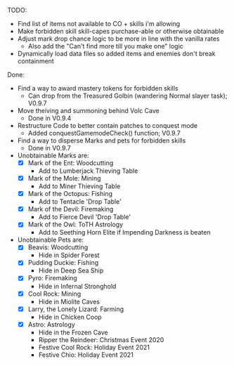 TODO:
- Find list of items not available to CO + skills i'm allowing
- Make forbidden skill skill-capes purchase-able or otherwise obtainable
- Adjust mark drop chance logic to be more in line with the vanilla rates
  - Also add the "Can't find more till you make one" logic
- Dynamically load data files so added items and enemies don't break containment



Done:
- Find a way to award mastery tokens for forbidden skills
  - Can drop from the Treasured Golbin (wandering Normal slayer task); V0.9.7
- Move theiving and summoning behind Volc Cave
  - Done in V0.9.4
- Restructure Code to better contain patches to conquest mode
  - Added conquestGamemodeCheck() function; V0.9.7
- Find a way to disperse Marks and pets for forbidden skills
  - Done in V0.9.7
- Unobtainable Marks are:
  - [X] Mark of the Ent: Woodcutting
    - Add to Lumberjack Thieving Table
  - [X] Mark of the Mole: Mining
    - Add to Miner Thieving Table
  - [X] Mark of the Octopus: Fishing
    - Add to Tentacle 'Drop Table'
  - [X] Mark of the Devil: Firemaking
    - Add to Fierce Devil 'Drop Table'
  - [X] Mark of the Owl: ToTH Astrology
    - Add to Seething Horn Elite if Impending Darkness is beaten
- Unobtainable Pets are:
  - [X] Beavis: Woodcutting
    - Hide in Spider Forest
  - [X] Pudding Duckie: Fishing
    - Hide in Deep Sea Ship
  - [X] Pyro: Firemaking
    - Hide in Infernal Stronghold
  - [X] Cool Rock: Mining
    - Hide in Miolite Caves
  - [X] Larry, the Lonely Lizard: Farming
    - Hide in Chicken Coop
  - [X] Astro: Astrology
    - Hide in the Frozen Cave
    - Ripper the Reindeer: Christmas Event 2020
    - Festive Cool Rock: Holiday Event 2021
    - Festive Chio: Holiday Event 2021